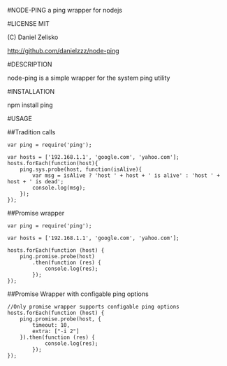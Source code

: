 #NODE-PING
a ping wrapper for nodejs

#LICENSE MIT

(C) Daniel Zelisko

http://github.com/danielzzz/node-ping

#DESCRIPTION

node-ping is a simple wrapper for the system ping utility

#INSTALLATION

npm install ping

#USAGE

##Tradition calls

    var ping = require('ping');

    var hosts = ['192.168.1.1', 'google.com', 'yahoo.com'];
    hosts.forEach(function(host){
        ping.sys.probe(host, function(isAlive){
            var msg = isAlive ? 'host ' + host + ' is alive' : 'host ' + host + ' is dead';
            console.log(msg);
        });
    });

##Promise wrapper

    var ping = require('ping');

    var hosts = ['192.168.1.1', 'google.com', 'yahoo.com'];

    hosts.forEach(function (host) {
        ping.promise.probe(host)
            .then(function (res) {
                console.log(res);
            });
    });

##Promise Wrapper with configable ping options

    //Only promise wrapper supports configable ping options
    hosts.forEach(function (host) {
        ping.promise.probe(host, {
            timeout: 10,
            extra: ["-i 2"]
        }).then(function (res) {
                console.log(res);
            });
    });

